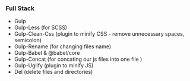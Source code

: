 ### Full Stack
- Gulp
- Gulp-Less (for SCSS)
- Gulp-Clean-Css (plugin to minify CSS - remove unnecessary spaces, semicolon)
- Gulp-Rename (for changing files name)
- Gulp-Babel & @babel/core
- Gulp-Concat (for concating our js files into one file )
- Gulp-Uglify (plugin to minify JS)
- Del (delete files and directories)
